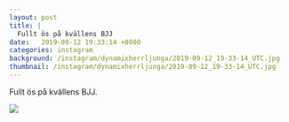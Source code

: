 ```yaml
---
layout: post
title: |
  Fullt ös på kvällens BJJ
date:   2019-09-12 19:33:14 +0000
categories: instagram
background: /instagram/dynamixherrljunga/2019-09-12_19-33-14_UTC.jpg
thumbnail: /instagram/dynamixherrljunga/2019-09-12_19-33-14_UTC.jpg
---
```

Fullt ös på kvällens BJJ. 



<img src='/www-dynamix-herrljunga/instagram/dynamixherrljunga/2019-09-12_19-33-14_UTC.jpg' class='img-fluid' />
